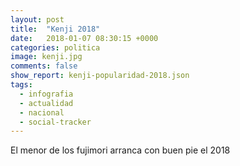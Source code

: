 ```yaml
---
layout: post
title:  "Kenji 2018"
date:   2018-01-07 08:30:15 +0000
categories: politica
image: kenji.jpg
comments: false
show_report: kenji-popularidad-2018.json
tags:
  - infografia
  - actualidad
  - nacional
  - social-tracker
---
```


El menor de los fujimori arranca con buen pie el 2018
